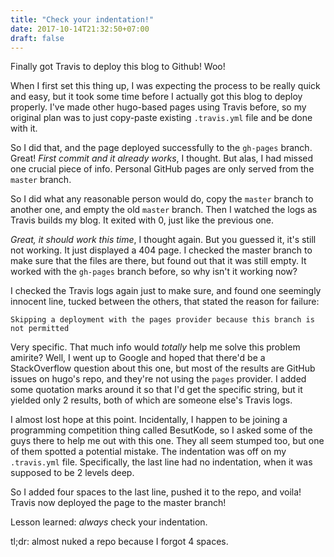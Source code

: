```yaml
---
title: "Check your indentation!"
date: 2017-10-14T21:32:50+07:00
draft: false
---
```


Finally got Travis to deploy this blog to Github! Woo!

When I first set this thing up, I was expecting the process to be really quick and easy, but it took some time before I actually got this blog to deploy properly. I've made other hugo-based pages using Travis before, so my original plan was to just copy-paste existing `.travis.yml` file and be done with it.

So I did that, and the page deployed successfully to the `gh-pages` branch. Great! *First commit and it already works*, I thought. But alas, I had missed one crucial piece of info. Personal GitHub pages are only served from the `master` branch.

So I did what any reasonable person would do, copy the `master` branch to another one, and empty the old `master` branch. Then I watched the logs as Travis builds my blog. It exited with 0, just like the previous one.

*Great, it should work this time*, I thought again. But you guessed it, it's still not working. It just displayed a 404 page. I checked the master branch to make sure that the files are there, but found out that it was still empty. It worked with the `gh-pages` branch before, so why isn't it working now?

I checked the Travis logs again just to make sure, and found one seemingly innocent line, tucked between the others, that stated the reason for failure:

```
Skipping a deployment with the pages provider because this branch is not permitted
```

Very specific. That much info would *totally* help me solve this problem amirite? Well, I went up to Google and hoped that there'd be a StackOverflow question about this one, but most of the results are GitHub issues on hugo's repo, and they're not using the `pages` provider. I added some quotation marks around it so that I'd get the specific string, but it yielded only 2 results, both of which are someone else's Travis logs.

I almost lost hope at this point. Incidentally, I happen to be joining a programming competition thing called BesutKode, so I asked some of the guys there to help me out with this one. They all seem stumped too, but one of them spotted a potential mistake. The indentation was off on my `.travis.yml` file. Specifically, the last line had no indentation, when it was supposed to be 2 levels deep.

So I added four spaces to the last line, pushed it to the repo, and voila! Travis now deployed the page to the master branch!

Lesson learned: *always* check your indentation.

tl;dr: almost nuked a repo because I forgot 4 spaces.
